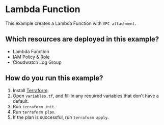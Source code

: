 # Lambda Function

This example creates a Lambda Function with `VPC attachment`.

## Which resources are deployed in this example?

* Lambda Function
* IAM Policy & Role
* Cloudwatch Log Group

## How do you run this example?

1. Install [Terraform](https://www.terraform.io/).
1. Open `variables.tf`,  and fill in any required variables that don't have a
default.
1. Run `terraform init`.
1. Run `terraform plan`.
1. If the plan is successful, run `terraform apply`.
